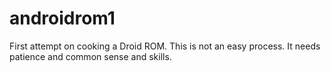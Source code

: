 # androidrom1
First attempt on cooking a Droid ROM.
This is not an easy process. It needs patience and common sense and skills.

